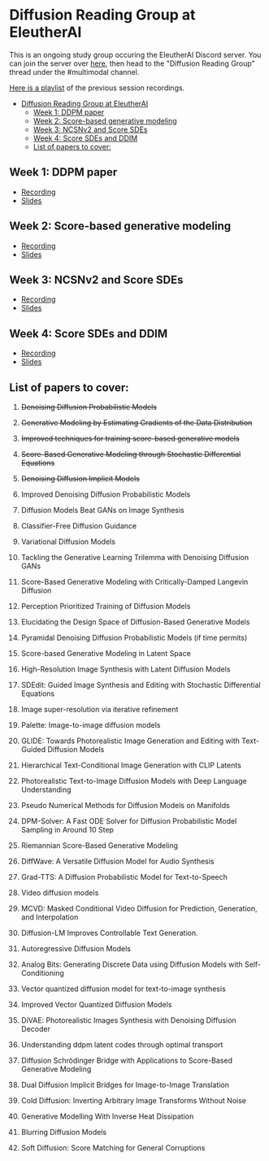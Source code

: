 # Diffusion Reading Group at EleutherAI

This is an ongoing study group occuring the EleutherAI Discord server. You can join the server over [here](https://discord.gg/zBGx3azzUn), then head to the "Diffusion Reading Group" thread under the #multimodal channel.

[Here is a playlist](https://www.youtube.com/playlist?list=PLXqc0KMM8ZtKVEh8fIWEUaIU43SmWnfdM) of the previous session recordings.

<!--ts-->
* [Diffusion Reading Group at EleutherAI](#diffusion-reading-group-at-eleutherai)
   * [Week 1: DDPM paper](#week-1-ddpm-paper)
   * [Week 2: Score-based generative modeling](#week-2-score-based-generative-modeling)
   * [Week 3: NCSNv2 and Score SDEs](#week-3-ncsnv2-and-score-sdes)
   * [Week 4: Score SDEs and DDIM](#week-4-score-sdes-and-ddim)
   * [List of papers to cover:](#list-of-papers-to-cover)
<!--te-->

## Week 1: DDPM paper
* [Recording](https://www.youtube.com/watch?v=B5gfJF8mOPo)
* [Slides](%231%20DDPM%20paper.pdf)

## Week 2: Score-based generative modeling
* [Recording](https://youtu.be/iv6K7yo5KgQ)
* [Slides](%232%20Score-based%20generative%20modeling.pdf)

## Week 3: NCSNv2 and Score SDEs
* [Recording](https://www.youtube.com/watch?v=NwfkNEGjNus)
* [Slides](%233%20NCSNv2%20and%20Score%20SDE.pdf)

## Week 4: Score SDEs and DDIM
* [Recording](https://youtu.be/o4dr7tUQryQ)
* [Slides](%234%20Score%20SDEs%20and%20DDIM.pdf)


## List of papers to cover:
1. ~~Denoising Diffusion Probabilistic Models~~
2. ~~Generative Modeling by Estimating Gradients of the Data Distribution~~
3. ~~Improved techniques for training score-based generative models~~
4. ~~Score-Based Generative Modeling through Stochastic Differential Equations~~
5. ~~Denoising Diffusion Implicit Models~~

6. Improved Denoising Diffusion Probabilistic Models
7.  Diffusion Models Beat GANs on Image Synthesis 
8. Classifier-Free Diffusion Guidance
9. Variational Diffusion Models
10. Tackling the Generative Learning Trilemma with Denoising Diffusion GANs
11. Score-Based Generative Modeling with Critically-Damped Langevin Diffusion
12. Perception Prioritized Training of Diffusion Models
13. Elucidating the Design Space of Diffusion-Based Generative Models
14. Pyramidal Denoising Diffusion Probabilistic Models (if time permits)
15. Score-based Generative Modeling in Latent Space 
16. High-Resolution Image Synthesis with Latent Diffusion Models
17. SDEdit: Guided Image Synthesis and Editing with Stochastic Differential Equations
18. Image super-resolution via iterative refinement
19. Palette: Image-to-image diffusion models
20. GLIDE: Towards Photorealistic Image Generation and Editing with Text-Guided Diffusion Models
21. Hierarchical Text-Conditional Image Generation with CLIP Latents
22. Photorealistic Text-to-Image Diffusion Models with Deep Language Understanding
23. Pseudo Numerical Methods for Diffusion Models on Manifolds
24. DPM-Solver: A Fast ODE Solver for Diffusion Probabilistic Model Sampling in Around 10 Step
25. Riemannian Score-Based Generative Modeling
26. DiffWave: A Versatile Diffusion Model for Audio Synthesis
27. Grad-TTS: A Diffusion Probabilistic Model for Text-to-Speech
28. Video diffusion models
29. MCVD: Masked Conditional Video Diffusion for Prediction, Generation, and Interpolation
30. Diffusion-LM Improves Controllable Text Generation.
31. Autoregressive Diffusion Models
32. Analog Bits: Generating Discrete Data using Diffusion Models with Self-Conditioning
33. Vector quantized diffusion model for text-to-image synthesis
34. Improved Vector Quantized Diffusion Models
35. DiVAE: Photorealistic Images Synthesis with Denoising Diffusion Decoder
36. Understanding ddpm latent codes through optimal transport
37. Diffusion Schrödinger Bridge with Applications to Score-Based Generative Modeling
38. Dual Diffusion Implicit Bridges for Image-to-Image Translation
39. Cold Diffusion: Inverting Arbitrary Image Transforms Without Noise
40. Generative Modelling With Inverse Heat Dissipation
41. Blurring Diffusion Models
42. Soft Diffusion: Score Matching for General Corruptions
